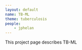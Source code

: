 ```yaml
---
layout: default
name: TB-ML
theme: tuberculosis
people:
    - jphelan
---
```


This project page describes TB-ML
